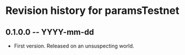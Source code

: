 # Revision history for paramsTestnet

## 0.1.0.0  -- YYYY-mm-dd

* First version. Released on an unsuspecting world.
